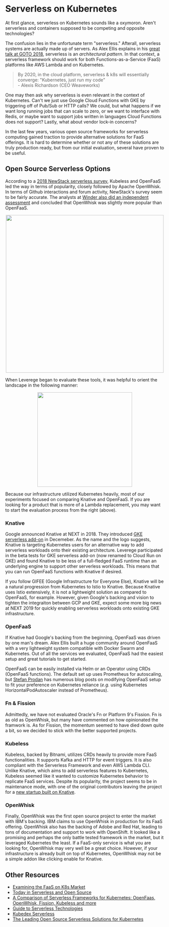 # Serverless on Kubernetes
At first glance, serverless on Kubernetes sounds like a oxymoron. Aren't serverless and containers supposed to be competing and opposite technologies? 

The confusion lies in the unfortunate term "serverless." Afterall, serverless systems are actually made up of servers. As Alex Ellis explains in his [great talk at GOTO 2018](https://www.youtube.com/watch?v=yOpYYYRuDQ0), serverless is an *architectural pattern*. In that context, a serverless framework should work for both Functions-as-a-Service (FaaS) platforms like AWS Lambda and on Kubernetes. 

> By 2020, in the cloud platform, serverless & k8s will essentially converge: "Kubernetes, just run my code" <br>
> \- Alexis Richardson (CEO Weaveworks)

One may then ask why serverless is even relevant in the context of Kubernetes. Can't we just use Google Cloud Functions with GKE by triggering off of Pub/Sub or HTTP calls? We could, but what happens if we want long running jobs that can scale to zero, or we want to interface with Redis, or maybe want to support jobs written in languages Cloud Functions does not support? Lastly, what about vendor lock-in concerns? 

In the last few years, various open source frameworks for serverless computing gained traction to provide alternative solutions for FaaS offerings. It is hard to determine whether or not any of these solutions are truly production ready, but from our initial evaluation, several have proven to be useful. 

## Open Source Serverless Options
According to a [2018 NewStack serverless survey](https://thenewstack.io/guide-to-serverless-technologies-free-ebook-on-the-new-stack/), Kubeless and OpenFaaS led the way in terms of popularity, closely followed by Apache OpenWhisk. In terms of Github interactions and forum activity, NewStack's survey seem to be fairly accurate. The analysts at [Winder also did an independent assessment](https://winderresearch.com/a-comparison-of-serverless-frameworks-for-kubernetes-openfaas-openwhisk-fission-kubeless-and-more/) and concluded that OpenWhisk was slightly more popular than OpenFaaS. 

<p align="center"> 
  <img src="https://github.com/Leverege/kubernetes-book/blob/v1.1/images/Draft/serverless-survey.png" height="500">
</p>

When Leverege began to evaluate these tools, it was helpful to orient the landscape in the following manner: 

<p align="center"> 
  <img src="https://github.com/Leverege/kubernetes-book/blob/v1.1/images/Draft/serverless-comparison.jpg" height="300">
</p>

Because our infrastructure utilized Kubernetes heavily, most of our experiments focused on comparing Knative and OpenFaaS. If you are looking for a product that is more of a Lambda replacement, you may want to start the evaluation process from the right (above). 

### Knative
Google announced Knative at NEXT in 2018. They introduced [GKE serverless add-on](https://cloud.google.com/blog/products/containers-kubernetes/knative-bringing-serverless-to-kubernetes-everywhere) in Decemeber. As the name and the logo suggests, Knative is targeting Kubernetes users for an alternative way to add serverless workloads onto their existing architecture. Leverege participated in the beta tests for GKE serverless add-on (now renamed to Cloud Run on GKE) and found Knative to be less of a full-fledged FaaS runtime than an underlying engine to support other serverless workloads. This means that you can run OpenFaaS functions with Knative if desired. 

If you follow GIFEE (Google Infrastructure for Everyone Else), Knative will be a natural progression from Kubernetes to Istio to Knative. Because Knative uses Istio extensively, it is not a lightweight solution as compared to OpenFaaS, for example. However, given Google's backing and vision to tighten the integraiton between GCP and GKE, expect some more big news at NEXT 2019 for quickly enabling serverless workloads onto existing GKE infrastructure. 

### OpenFaaS
If Knative had Google's backing from the beginning, OpenFaaS was driven by one man's dream. Alex Ellis built a huge community around OpenFaaS with a very lightweight system compatible with Docker Swarm and Kubernetes. Out of all the services we evaluated, OpenFaaS had the easiest setup and great tutorials to get started. 

OpenFaaS can be easily installed via Helm or an Operator using CRDs (OpenFaaS functions). The default set up uses Prometheus for autoscaling, but [Stefan Prodan](https://stefanprodan.com/#blog) has numerous blog posts on modifying OpenFaaS setup to fit your preference on Kubernetes reliance (*e.g.* using Kubernetes HorizontalPodAutoscaler instead of Prometheus). 

### Fn & Fission
Admittedly, we have not evaluated Oracle's Fn or Platform 9's Fission. Fn is as old as OpenWhisk, but many have commented on how opinionated the framwork is. As for Fission, the momentum seemed to have died down quite a bit, so we decided to stick with the better supported projects. 

### Kubeless
Kubeless, backed by Bitnami, utilizes CRDs heavily to provide more FaaS functionalities. It supports Kafka and HTTP for event triggers. It is also compliant with the Serverless Framework and even AWS Lambda CLI. Unlike Knative, which aims to add serverless features to Kubernetes, Kubeless seemed like it wanted to customize Kubernetes behavior to replicate FaaS services. Despite its popularity, the project seems to be in maintenance mode, with one of the original contributors leaving the project for a [new startup built on Knative](https://triggermesh.com/). 

### OpenWhisk 
Finally, OpenWhisk was the first open source project to enter the market with IBM's backing. IBM claims to use OpenWhisk in production for its FaaS offering. OpenWhisk also has the backing of Adobe and Red Hat, leading to tons of documentation and support to work with OpenShift. It looked like a promising and perhaps the only battle tested framework in the market, but it leveraged Kubernetes the least. If a FaaS-only service is what you are looking for, OpenWhisk may very well be a great choice. However, if your infrastructure is already built on top of Kubernetes, OpenWhisk may not be a simple addon like clicking enable for Knative. 

## Other Resources
- [Examining the FaaS on K8s Market](https://blogs.cisco.com/cloud/examining-the-faas-on-k8s-market)
- [Today in Serverless and Open Source](https://hackernoon.com/serverless-and-open-source-where-do-we-stand-today-dff8aec67026)
- [A Comparison of Serverless Frameworks for Kubernetes: OpenFaas, OpenWhisk, Fission, Kubeless and more](https://winderresearch.com/a-comparison-of-serverless-frameworks-for-kubernetes-openfaas-openwhisk-fission-kubeless-and-more/)
- [Guide to Serverless Technologies](https://thenewstack.io/guide-to-serverless-technologies-free-ebook-on-the-new-stack/)
- [Kubedex Serverless](https://kubedex.com/serverless/)
- [The Leading Open Source Serverless Solutions for Kubernetes](https://gravitational.com/blog/serverless-on-kubernetes/)
